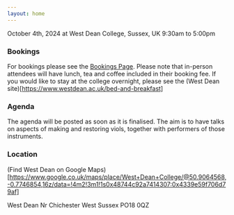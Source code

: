 ```yaml
---
layout: home 
---
```

October 4th, 2024 at West Dean College, Sussex, UK
9:30am to 5:00pm

### Bookings 

For bookings please see the <a href="https://freo.me/violmaking">Bookings Page</a>.
Please note that in-person attendees will have lunch, tea and coffee included in their booking fee. If you would like to stay at the college overnight, please
see the (West Dean site)[https://www.westdean.ac.uk/bed-and-breakfast]

### Agenda

The agenda will be posted as soon as it is finalised. The aim is to have talks on aspects of making and restoring viols, together with performers of those instruments.

### Location

(Find West Dean on Google Maps)[https://www.google.co.uk/maps/place/West+Dean+College/@50.9064568,-0.7746854,16z/data=!4m2!3m1!1s0x48744c92a7414307:0x4339e59f706d79af]

West Dean
Nr Chichester
West Sussex
PO18 0QZ

